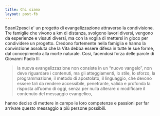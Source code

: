 ```yaml
---
title: Chi siamo
layout: post-fb
---
```


<p><span class="lobster">5pani2pesci</span> e' un progetto di evangelizzazione attraverso la condivisione.
Tre famiglie che vivono a km di distanza, svolgono lavori diversi, vengono da
esperienze e vissuti diversi, ma con la voglia di mettersi in gioco per
condividere un progetto. Credono fortemente nella famiglia e hanno la
convinzione assoluta che la Vita debba essere difesa in tutte le sue forme, dal
concepimento alla morte naturale. Così, facendosi forza delle parole di
Giovanni Paolo II:</p>

>la nuova evangelizzazione non consiste in un “nuovo vangelo”, non deve
> riguardare i contenuti, ma gli atteggiamenti, lo stile, lo sforzo, la
> programmazione, il metodo di apostolato, il linguaggio, che devono essere tali
> da rendere accessibile, penetrante, valida e profonda la risposta all’uomo di
> oggi, senza per nulla alterare o modificare il contenuto del messaggio
> evangelico,

hanno deciso di mettere in campo le loro competenze e passioni per far arrivare
questo messaggio a più persone possibili. 
